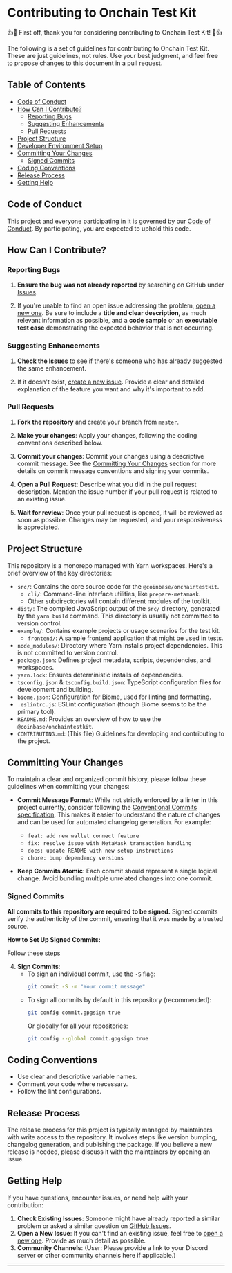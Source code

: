 # Contributing to Onchain Test Kit

👍🎉 First off, thank you for considering contributing to Onchain Test Kit! 🎉👍

The following is a set of guidelines for contributing to Onchain Test Kit. These are just guidelines, not rules. Use your best judgment, and feel free to propose changes to this document in a pull request.

## Table of Contents

- [Code of Conduct](#code-of-conduct)
- [How Can I Contribute?](#how-can-i-contribute)
    - [Reporting Bugs](#reporting-bugs)
    - [Suggesting Enhancements](#suggesting-enhancements)
    - [Pull Requests](#pull-requests)
- [Project Structure](#project-structure)
- [Developer Environment Setup](#developer-environment-setup)
- [Committing Your Changes](#committing-your-changes)
    - [Signed Commits](#signed-commits)
- [Coding Conventions](#coding-conventions)
- [Release Process](#release-process)
- [Getting Help](#getting-help)

## Code of Conduct

This project and everyone participating in it is governed by our [Code of Conduct](CODE_OF_CONDUCT.md). By participating, you are expected to uphold this code.

## How Can I Contribute?

### Reporting Bugs

1. **Ensure the bug was not already reported** by searching on GitHub under [Issues](https://github.com/coinbase/onchaintestkit/issues).

2. If you're unable to find an open issue addressing the problem, [open a new one](https://github.com/coinbase/onchaintestkit/issues/new). Be sure to include a **title and clear description**, as much relevant information as possible, and a **code sample** or an **executable test case** demonstrating the expected behavior that is not occurring.

### Suggesting Enhancements

1. **Check the [Issues](https://github.com/coinbase/onchaintestkit/issues)** to see if there's someone who has already suggested the same enhancement.

2. If it doesn't exist, [create a new issue](https://github.com/coinbase/onchaintestkit/issues/new). Provide a clear and detailed explanation of the feature you want and why it's important to add.

### Pull Requests

1. **Fork the repository** and create your branch from `master`.

2. **Make your changes**: Apply your changes, following the coding conventions described below.

3. **Commit your changes**: Commit your changes using a descriptive commit message. See the [Committing Your Changes](#committing-your-changes) section for more details on commit message conventions and signing your commits.

4. **Open a Pull Request**: Describe what you did in the pull request description. Mention the issue number if your pull request is related to an existing issue. 

5. **Wait for review**: Once your pull request is opened, it will be reviewed as soon as possible. Changes may be requested, and your responsiveness is appreciated.

## Project Structure

This repository is a monorepo managed with Yarn workspaces. Here's a brief overview of the key directories:

-   `src/`: Contains the core source code for the `@coinbase/onchaintestkit`.
    -   `cli/`: Command-line interface utilities, like `prepare-metamask`.
    -   Other subdirectories will contain different modules of the toolkit.
-   `dist/`: The compiled JavaScript output of the `src/` directory, generated by the `yarn build` command. This directory is usually not committed to version control.
-   `example/`: Contains example projects or usage scenarios for the test kit.
    -   `frontend/`: A sample frontend application that might be used in tests.
-   `node_modules/`: Directory where Yarn installs project dependencies. This is not committed to version control.
-   `package.json`: Defines project metadata, scripts, dependencies, and workspaces.
-   `yarn.lock`: Ensures deterministic installs of dependencies.
-   `tsconfig.json` & `tsconfig.build.json`: TypeScript configuration files for development and building.
-   `biome.json`: Configuration for Biome, used for linting and formatting.
-   `.eslintrc.js`: ESLint configuration (though Biome seems to be the primary tool).
-   `README.md`: Provides an overview of how to use the `@coinbase/onchaintestkit`.
-   `CONTRIBUTING.md`: (This file) Guidelines for developing and contributing to the project.

## Committing Your Changes

To maintain a clear and organized commit history, please follow these guidelines when committing your changes:

-   **Commit Message Format**: While not strictly enforced by a linter in this project currently, consider following the [Conventional Commits specification](https://www.conventionalcommits.org/). This makes it easier to understand the nature of changes and can be used for automated changelog generation. For example:
    -   `feat: add new wallet connect feature`
    -   `fix: resolve issue with MetaMask transaction handling`
    -   `docs: update README with new setup instructions`
    -   `chore: bump dependency versions`

-   **Keep Commits Atomic**: Each commit should represent a single logical change. Avoid bundling multiple unrelated changes into one commit.

### Signed Commits

**All commits to this repository are required to be signed.** Signed commits verify the authenticity of the commit, ensuring that it was made by a trusted source.

**How to Set Up Signed Commits:**

Follow these [steps](https://docs.github.com/en/authentication/managing-commit-signature-verification/signing-commits)

4.  **Sign Commits**:
    -   To sign an individual commit, use the `-S` flag:
        ```bash
        git commit -S -m "Your commit message"
        ```
    -   To sign all commits by default in this repository (recommended):
        ```bash
        git config commit.gpgsign true
        ```
        Or globally for all your repositories:
        ```bash
        git config --global commit.gpgsign true
        ```


## Coding Conventions

- Use clear and descriptive variable names.
- Comment your code where necessary.
- Follow the lint configurations.

## Release Process

The release process for this project is typically managed by maintainers with write access to the repository. It involves steps like version bumping, changelog generation, and publishing the package. If you believe a new release is needed, please discuss it with the maintainers by opening an issue.

## Getting Help

If you have questions, encounter issues, or need help with your contribution:

1.  **Check Existing Issues**: Someone might have already reported a similar problem or asked a similar question on [GitHub Issues](https://github.com/coinbase/onchaintestkit/issues).
2.  **Open a New Issue**: If you can't find an existing issue, feel free to [open a new one](https://github.com/coinbase/onchaintestkit/issues/new). Provide as much detail as possible.
3.  **Community Channels**: (User: Please provide a link to your Discord server or other community channels here if applicable.)

---